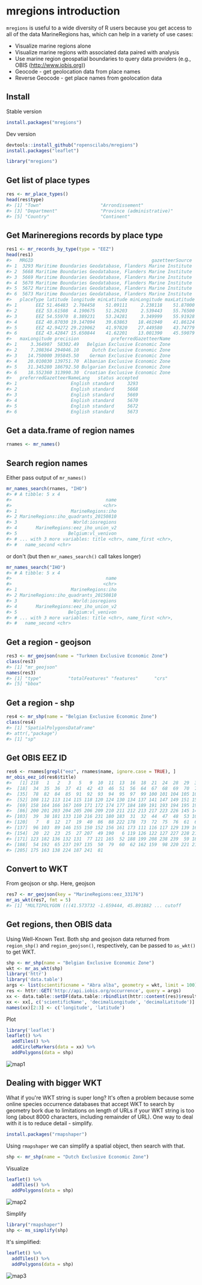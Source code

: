 <!--
%\VignetteEngine{knitr::knitr}
%\VignetteIndexEntry{mregions introduction}
%\VignetteEncoding{UTF-8}
-->



mregions introduction
=====================

`mregions` is useful to a wide diversity of R users because you get access to all of the 
data MarineRegions has, which can help in a variety of use cases:

* Visualize marine regions alone
* Visualize marine regions with associated data paired with analysis
* Use marine region geospatial boundaries to query data providers (e.g., OBIS (<http://www.iobis.org>))
* Geocode - get geolocation data from place names
* Reverse Geocode - get place names from geolocation data

## Install

Stable version


```r
install.packages("mregions")
```

Dev version


```r
devtools::install_github("ropenscilabs/mregions")
install.packages("leaflet")
```


```r
library("mregions")
```

## Get list of place types


```r
res <- mr_place_types()
head(res$type)
#> [1] "Town"                      "Arrondissement"           
#> [3] "Department"                "Province (administrative)"
#> [5] "Country"                   "Continent"
```

## Get Marineregions records by place type


```r
res1 <- mr_records_by_type(type = "EEZ")
head(res1)
#>   MRGID                                            gazetteerSource
#> 1  3293 Maritime Boundaries Geodatabase, Flanders Marine Institute
#> 2  5668 Maritime Boundaries Geodatabase, Flanders Marine Institute
#> 3  5669 Maritime Boundaries Geodatabase, Flanders Marine Institute
#> 4  5670 Maritime Boundaries Geodatabase, Flanders Marine Institute
#> 5  5672 Maritime Boundaries Geodatabase, Flanders Marine Institute
#> 6  5673 Maritime Boundaries Geodatabase, Flanders Marine Institute
#>   placeType latitude longitude minLatitude minLongitude maxLatitude
#> 1       EEZ 51.46483  2.704458    51.09111     2.238118    51.87000
#> 2       EEZ 53.61508  4.190675    51.26203     2.539443    55.76500
#> 3       EEZ 54.55970  8.389231    53.24281     3.349999    55.91928
#> 4       EEZ 40.87030 19.147094    39.63863    18.461940    41.86124
#> 5       EEZ 42.94272 29.219062    41.97820    27.449580    43.74779
#> 6       EEZ 43.42847 15.650844    41.62201    13.001390    45.59079
#>   maxLongitude precision            preferredGazetteerName
#> 1     3.364907  58302.49   Belgian Exclusive Economic Zone
#> 2     7.208364 294046.10     Dutch Exclusive Economic Zone
#> 3    14.750000 395845.50    German Exclusive Economic Zone
#> 4    20.010030 139751.70  Albanian Exclusive Economic Zone
#> 5    31.345280 186792.50 Bulgarian Exclusive Economic Zone
#> 6    18.552360 313990.30  Croatian Exclusive Economic Zone
#>   preferredGazetteerNameLang   status accepted
#> 1                    English standard     3293
#> 2                    English standard     5668
#> 3                    English standard     5669
#> 4                    English standard     5670
#> 5                    English standard     5672
#> 6                    English standard     5673
```

## Get a data.frame of region names


```r
rnames <- mr_names()
```

## Search region names

Either pass output of `mr_names()` 


```r
mr_names_search(rnames, "IHO")
#> # A tibble: 5 x 4
#>                                   name
#>                                  <chr>
#> 1                    MarineRegions:iho
#> 2 MarineRegions:iho_quadrants_20150810
#> 3                     World:iosregions
#> 4       MarineRegions:eez_iho_union_v2
#> 5                   Belgium:vl_venivon
#> # ... with 3 more variables: title <chr>, name_first <chr>,
#> #   name_second <chr>
```

or don't (but then `mr_names_search()` call takes longer)


```r
mr_names_search("IHO")
#> # A tibble: 5 x 4
#>                                   name
#>                                  <chr>
#> 1                    MarineRegions:iho
#> 2 MarineRegions:iho_quadrants_20150810
#> 3                     World:iosregions
#> 4       MarineRegions:eez_iho_union_v2
#> 5                   Belgium:vl_venivon
#> # ... with 3 more variables: title <chr>, name_first <chr>,
#> #   name_second <chr>
```

## Get a region - geojson


```r
res3 <- mr_geojson(name = "Turkmen Exclusive Economic Zone")
class(res3)
#> [1] "mr_geojson"
names(res3)
#> [1] "type"          "totalFeatures" "features"      "crs"          
#> [5] "bbox"
```

## Get a region - shp


```r
res4 <- mr_shp(name = "Belgian Exclusive Economic Zone")
class(res4)
#> [1] "SpatialPolygonsDataFrame"
#> attr(,"package")
#> [1] "sp"
```

## Get OBIS EEZ ID


```r
res6 <- rnames[grepl("eez", rnames$name, ignore.case = TRUE), ]
mr_obis_eez_id(res6$title)
#>   [1] 218   1   2   3   5   9  10  11  13  16  18  21  24  28  29  30  33
#>  [18]  34  35  36  37  41  42  43  46  51  56  64  67  68  69  70  71  74
#>  [35]  78  82  84  85  91  92  93  94  95  97  99 100 101 104 105 106 107
#>  [52] 108 112 113 114 115 118 120 124 130 134 137 141 147 149 151 153 154
#>  [69] 158 164 166 167 169 171 172 174 177 184 189 191 193 194 195 196 198
#>  [86] 200 201 203 204 205 206 209 210 211 212 213 217 223 226 145 143 179
#> [103]  39  38 181 133 110 216 231 180 183  31  32  44  47  48  53 102 202
#> [120]   7   8  12  17  19  40  86  88 222 178  73  72  75  76  61  63  66
#> [137]  96 103  89 146 155 150 152 156 161 173 111 116 117 129 139 168  14
#> [154]  20  22  23  25  27 207  49 190   6 119 126 122 127 227 228 214  15
#> [171] 123 182 136 132 131  77 121 165  52 188 199 208 238 239  59 185  45
#> [188]  54 192  65 237 197 135  50  79  60  62 162 159  98 220 221 219 176
#> [205] 175 163 138 224 187 241  81
```

## Convert to WKT

From geojson or shp. Here, geojson


```r
res7 <- mr_geojson(key = "MarineRegions:eez_33176")
mr_as_wkt(res7, fmt = 5)
#> [1] "MULTIPOLYGON (((41.573732 -1.659444, 45.891882 ... cutoff
```

## Get regions, then OBIS data

Using Well-Known Text. Both shp and geojson data returned from `region_shp()` and `region_geojson()`, respectively, can be passed to `as_wkt()` to get WKT.


```r
shp <- mr_shp(name = "Belgian Exclusive Economic Zone")
wkt <- mr_as_wkt(shp)
library('httr')
library('data.table')
args <- list(scientificname = "Abra alba", geometry = wkt, limit = 100)
res <- httr::GET('http://api.iobis.org/occurrence', query = args)
xx <- data.table::setDF(data.table::rbindlist(httr::content(res)$results, use.names = TRUE, fill = TRUE))
xx <- xx[, c('scientificName', 'decimalLongitude', 'decimalLatitude')]
names(xx)[2:3] <- c('longitude', 'latitude')
```

Plot


```r
library('leaflet')
leaflet() %>%
  addTiles() %>%
  addCircleMarkers(data = xx) %>%
  addPolygons(data = shp)
```

![map1](figure/map1.png)

## Dealing with bigger WKT

What if you're WKT string is super long?  It's often a problem because some online species occurrence databases that accept WKT to search by geometry bork due to
limitations on length of URLs if your WKT string is too long (about 8000 characters,
including remainder of URL). One way to deal with it is to reduce detail - simplify.


```r
install.packages("rmapshaper")
```

Using `rmapshaper` we can simplify a spatial object, then search with that.


```r
shp <- mr_shp(name = "Dutch Exclusive Economic Zone")
```

Visualize


```r
leaflet() %>%
  addTiles() %>%
  addPolygons(data = shp)
```

![map2](figure/complex.png)

Simplify


```r
library("rmapshaper")
shp <- ms_simplify(shp)
```

It's simplified:


```r
leaflet() %>%
  addTiles() %>%
  addPolygons(data = shp)
```

![map3](figure/simple.png)

[mr]: https://github.com/ropenscilabs/mregions
